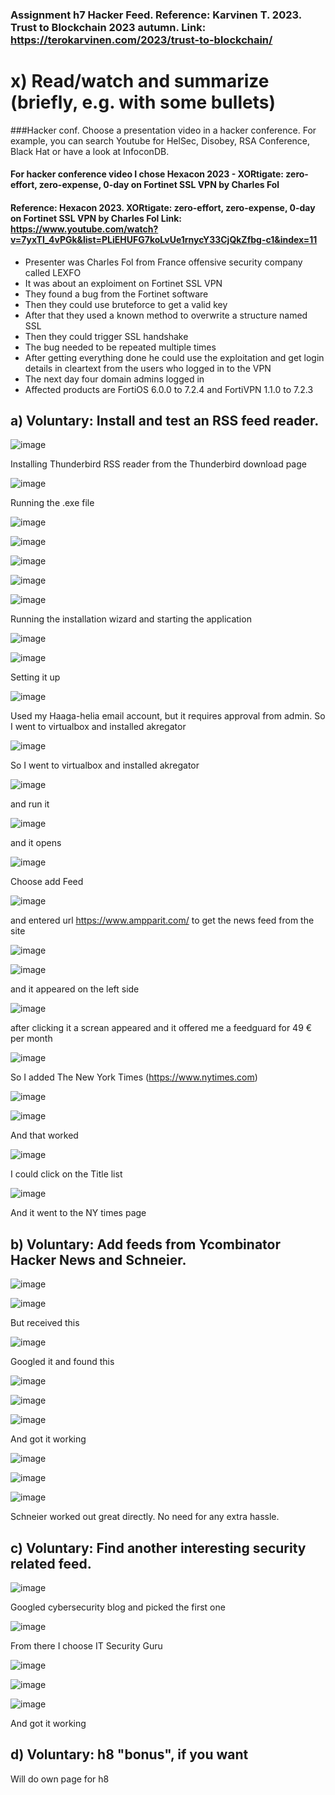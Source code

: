 ### Assignment h7 Hacker Feed. Reference: Karvinen T. 2023. Trust to Blockchain 2023 autumn. Link: https://terokarvinen.com/2023/trust-to-blockchain/

# x) Read/watch and summarize (briefly, e.g. with some bullets)

###Hacker conf. Choose a presentation video in a hacker conference. For example, you can search Youtube for HelSec, Disobey, RSA Conference, Black Hat or have a look at InfoconDB.

#### For hacker conference video I chose Hexacon 2023 - XORtigate: zero-effort, zero-expense, 0-day on Fortinet SSL VPN by Charles Fol

#### Reference: Hexacon 2023. XORtigate: zero-effort, zero-expense, 0-day on Fortinet SSL VPN by Charles Fol Link: https://www.youtube.com/watch?v=7yxTI_4vPGk&list=PLiEHUFG7koLvUe1rnycY33CjQkZfbg-c1&index=11

- Presenter was Charles Fol from France offensive security company called LEXFO
- It was about an exploiment on Fortinet SSL VPN
- They found a bug from the Fortinet software
- Then they could use bruteforce to get a valid key
- After that they used a known method to overwrite a structure named SSL
- Then they could trigger SSL handshake
- The bug needed to be repeated multiple times
- After getting everything done he could use the exploitation and get login details in cleartext from the users who logged in to the VPN
- The next day four domain admins logged in
- Affected products are FortiOS 6.0.0 to 7.2.4 and FortiVPN 1.1.0 to 7.2.3

## a) Voluntary: Install and test an RSS feed reader.

![image](https://github.com/a1600795/Trust2BlockChain/assets/149095048/9219fde8-df7c-4a5e-bd22-617c873ac87a)

Installing Thunderbird RSS reader from the Thunderbird download page 

![image](https://github.com/a1600795/Trust2BlockChain/assets/149095048/de12ef7c-027e-42f5-a85b-9d66db7f8ead)

Running the .exe file

![image](https://github.com/a1600795/Trust2BlockChain/assets/149095048/c9398ba4-9ddc-43f1-b58f-621ec8620a2e)

![image](https://github.com/a1600795/Trust2BlockChain/assets/149095048/7cc654e9-03eb-4928-8271-3f873bebada4)

![image](https://github.com/a1600795/Trust2BlockChain/assets/149095048/3472cab8-8039-42fe-a337-b2895a4658cb)

![image](https://github.com/a1600795/Trust2BlockChain/assets/149095048/11770aed-3f00-41c2-9d15-66cf1525afc7)

![image](https://github.com/a1600795/Trust2BlockChain/assets/149095048/ead23575-7e9b-4c8b-a7d0-1ea5a21f1b07)

Running the installation wizard and starting the application

![image](https://github.com/a1600795/Trust2BlockChain/assets/149095048/1dba2dde-9d71-4987-88ec-b49a9c3758c6)

![image](https://github.com/a1600795/Trust2BlockChain/assets/149095048/e1a75b33-a690-41cd-a0b6-743602a7e66e)

Setting it up

![image](https://github.com/a1600795/Trust2BlockChain/assets/149095048/81cbcc93-3ac5-40ed-827f-3a3ba6fac4dc)

Used my Haaga-helia email account, but it requires approval from admin. So I went to virtualbox and installed akregator

![image](https://github.com/a1600795/Trust2BlockChain/assets/149095048/2ae58e4e-2070-4c49-a35b-b6a89f8e2463)

So I went to virtualbox and installed akregator

![image](https://github.com/a1600795/Trust2BlockChain/assets/149095048/a37153ea-934b-420f-8ada-e1aa0f33717e)

and run it

![image](https://github.com/a1600795/Trust2BlockChain/assets/149095048/8c31e089-8fd4-429e-be63-456ceb40fe46)

and it opens

![image](https://github.com/a1600795/Trust2BlockChain/assets/149095048/c018b085-eea3-4bd8-9028-45b28749f47f)

Choose add Feed

![image](https://github.com/a1600795/Trust2BlockChain/assets/149095048/c42305fd-8d47-4cef-b957-83ab834f2d56)

and entered url https://www.ampparit.com/ to get the news feed from the site

![image](https://github.com/a1600795/Trust2BlockChain/assets/149095048/89a23153-5434-4c89-b36a-249bbb452f68)

![image](https://github.com/a1600795/Trust2BlockChain/assets/149095048/b3ec6a50-544e-479d-a52d-fd317e7d3894)

and it appeared on the left side

![image](https://github.com/a1600795/Trust2BlockChain/assets/149095048/2516de9a-a32e-4de8-b3d3-d26bc30e12be)

after clicking it a screan appeared and it offered me a feedguard for 49 € per month

![image](https://github.com/a1600795/Trust2BlockChain/assets/149095048/5be1d014-320d-41e9-8cd9-bb8574c5c804)

So I added The New York Times (https://www.nytimes.com)

![image](https://github.com/a1600795/Trust2BlockChain/assets/149095048/51c21173-04c8-463f-aecb-58df66cacace)

![image](https://github.com/a1600795/Trust2BlockChain/assets/149095048/c7087d07-e753-4488-a7c7-1a390726dcca)

And that worked

![image](https://github.com/a1600795/Trust2BlockChain/assets/149095048/d9581a12-d90d-4621-bd02-0a519c8c5dab)

I could click on the Title list

![image](https://github.com/a1600795/Trust2BlockChain/assets/149095048/7b8790e9-3979-4ff2-8da9-97ab0cccd816)

And it went to the NY times page

## b) Voluntary: Add feeds from Ycombinator Hacker News and Schneier.

![image](https://github.com/a1600795/Trust2BlockChain/assets/149095048/77568f9b-7f06-473a-9e86-18763b06048e)

![image](https://github.com/a1600795/Trust2BlockChain/assets/149095048/bcc05cf4-6471-4925-9837-510443275949)

But received this

![image](https://github.com/a1600795/Trust2BlockChain/assets/149095048/6b90810d-2ae0-404c-a0e9-ae2874887876)

Googled it and found this

![image](https://github.com/a1600795/Trust2BlockChain/assets/149095048/9c5317e6-6db9-42b1-a83a-cfe18068c1d7)

![image](https://github.com/a1600795/Trust2BlockChain/assets/149095048/d5aae032-4c84-407e-b936-5f5eb02d9d01)

![image](https://github.com/a1600795/Trust2BlockChain/assets/149095048/9e4b53e1-1eee-47e2-a826-f7ebfc52a213)

And got it working

![image](https://github.com/a1600795/Trust2BlockChain/assets/149095048/00452344-27cf-4d82-a054-93e272aff901)

![image](https://github.com/a1600795/Trust2BlockChain/assets/149095048/d5d3b64b-43c4-48a5-88af-efe0d0b35829)

![image](https://github.com/a1600795/Trust2BlockChain/assets/149095048/993f45f9-527e-441d-90c5-584570a5f658)

Schneier worked out great directly. No need for any extra hassle.

## c) Voluntary: Find another interesting security related feed.

![image](https://github.com/a1600795/Trust2BlockChain/assets/149095048/66c1b91e-0afb-46d7-93e9-95a3283de8c1)

Googled cybersecurity blog and picked the first one

![image](https://github.com/a1600795/Trust2BlockChain/assets/149095048/001d6bae-89eb-4d5e-a2c4-142ac37ad2be)

From there I choose IT Security Guru

![image](https://github.com/a1600795/Trust2BlockChain/assets/149095048/2a618d51-ba62-4fb7-961f-d56c6f32228a)

![image](https://github.com/a1600795/Trust2BlockChain/assets/149095048/e598fe27-3b6f-4089-935d-bacf582cc39e)

![image](https://github.com/a1600795/Trust2BlockChain/assets/149095048/2f0c94f8-55c8-4bfc-bedc-16c9a1660543)

And got it working

## d) Voluntary: h8 "bonus", if you want

Will do own page for h8
 
 
 
